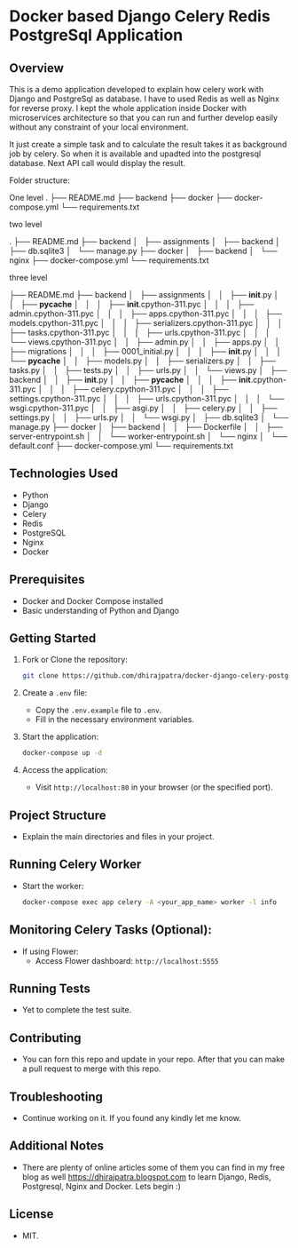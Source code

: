 
# Docker based Django Celery Redis PostgreSql Application

## Overview

This is a demo application developed to explain how celery work with Django and PostgreSql as database. I have to used Redis as well as Nginx for reverse proxy. I kept the whole application inside Docker with microservices architecture so that you can run and further develop easily without any constraint of your local environment.

It just create a simple task and to calculate the result takes it as background job by celery. So when it is available and upadted into the postgresql database. Next API call would display the result.

Folder structure:

One level
.
├── README.md
├── backend
├── docker
├── docker-compose.yml
└── requirements.txt

two level

.
├── README.md
├── backend
│   ├── assignments
│   ├── backend
│   ├── db.sqlite3
│   └── manage.py
├── docker
│   ├── backend
│   └── nginx
├── docker-compose.yml
└── requirements.txt

three level

├── README.md
├── backend
│   ├── assignments
│   │   ├── __init__.py
│   │   ├── __pycache__
│   │   │   ├── __init__.cpython-311.pyc
│   │   │   ├── admin.cpython-311.pyc
│   │   │   ├── apps.cpython-311.pyc
│   │   │   ├── models.cpython-311.pyc
│   │   │   ├── serializers.cpython-311.pyc
│   │   │   ├── tasks.cpython-311.pyc
│   │   │   ├── urls.cpython-311.pyc
│   │   │   └── views.cpython-311.pyc
│   │   ├── admin.py
│   │   ├── apps.py
│   │   ├── migrations
│   │   │   ├── 0001_initial.py
│   │   │   ├── __init__.py
│   │   │   └── __pycache__
│   │   ├── models.py
│   │   ├── serializers.py
│   │   ├── tasks.py
│   │   ├── tests.py
│   │   ├── urls.py
│   │   └── views.py
│   ├── backend
│   │   ├── __init__.py
│   │   ├── __pycache__
│   │   │   ├── __init__.cpython-311.pyc
│   │   │   ├── celery.cpython-311.pyc
│   │   │   ├── settings.cpython-311.pyc
│   │   │   ├── urls.cpython-311.pyc
│   │   │   └── wsgi.cpython-311.pyc
│   │   ├── asgi.py
│   │   ├── celery.py
│   │   ├── settings.py
│   │   ├── urls.py
│   │   └── wsgi.py
│   ├── db.sqlite3
│   └── manage.py
├── docker
│   ├── backend
│   │   ├── Dockerfile
│   │   ├── server-entrypoint.sh
│   │   └── worker-entrypoint.sh
│   └── nginx
│       └── default.conf
├── docker-compose.yml
└── requirements.txt

## Technologies Used

- Python
- Django
- Celery
- Redis
- PostgreSQL
- Nginx
- Docker

## Prerequisites

- Docker and Docker Compose installed
- Basic understanding of Python and Django

## Getting Started

1. Fork or Clone the repository:

   ```bash
   git clone https://github.com/dhirajpatra/docker-django-celery-postgres
   ```

2. Create a `.env` file:
   - Copy the `.env.example` file to `.env`.
   - Fill in the necessary environment variables.

3. Start the application:

   ```bash
   docker-compose up -d
   ```

4. Access the application:
   - Visit `http://localhost:80` in your browser (or the specified port).

## Project Structure

- Explain the main directories and files in your project.

## Running Celery Worker

- Start the worker:

   ```bash
   docker-compose exec app celery -A <your_app_name> worker -l info
   ```

## Monitoring Celery Tasks (Optional):

- If using Flower:
  - Access Flower dashboard: `http://localhost:5555`

## Running Tests

- Yet to complete the test suite.

## Contributing

- You can forn this repo and update in your repo. After that you can make a pull request to merge with this repo.

## Troubleshooting

- Continue working on it. If you found any kindly let me know.

## Additional Notes

- There are plenty of online articles some of them you can find in my free blog as well https://dhirajpatra.blogspot.com to learn Django, Redis, Postgresql, Nginx and Docker. Lets begin :)

## License

- MIT.
